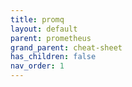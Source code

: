 ```yaml
---
title: promq
layout: default
parent: prometheus
grand_parent: cheat-sheet
has_children: false
nav_order: 1
---
```

